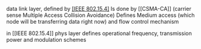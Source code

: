 data link layer, defined by [[IEEE 802.15.4]](???) 
Is done by [[CSMA-CA]] (carrier sense Multiple Access Collision Avoidance)
Defines Medium access (which node will be transferring data right now) and flow control mechanism


in [[IEEE 802.15.4]]
phys layer defines operational frequency, transmission power and modulation schemes
